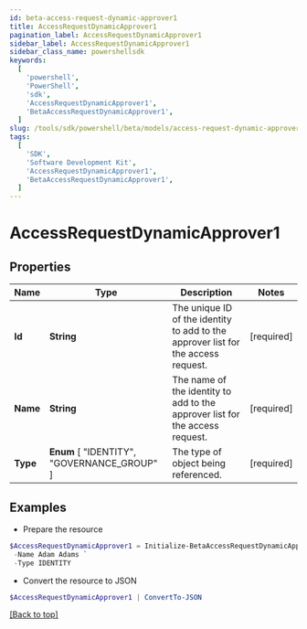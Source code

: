 ```yaml
---
id: beta-access-request-dynamic-approver1
title: AccessRequestDynamicApprover1
pagination_label: AccessRequestDynamicApprover1
sidebar_label: AccessRequestDynamicApprover1
sidebar_class_name: powershellsdk
keywords:
  [
    'powershell',
    'PowerShell',
    'sdk',
    'AccessRequestDynamicApprover1',
    'BetaAccessRequestDynamicApprover1',
  ]
slug: /tools/sdk/powershell/beta/models/access-request-dynamic-approver1
tags:
  [
    'SDK',
    'Software Development Kit',
    'AccessRequestDynamicApprover1',
    'BetaAccessRequestDynamicApprover1',
  ]
---
```


# AccessRequestDynamicApprover1

## Properties

| Name | Type | Description | Notes |
| --- | --- | --- | --- |
| **Id** | **String** | The unique ID of the identity to add to the approver list for the access request. | [required] |
| **Name** | **String** | The name of the identity to add to the approver list for the access request. | [required] |
| **Type** | **Enum** [ "IDENTITY", "GOVERNANCE_GROUP" ] | The type of object being referenced. | [required] |

## Examples

- Prepare the resource

```powershell
$AccessRequestDynamicApprover1 = Initialize-BetaAccessRequestDynamicApprover1  -Id 2c91808b6ef1d43e016efba0ce470906 `
 -Name Adam Adams `
 -Type IDENTITY
```

- Convert the resource to JSON

```powershell
$AccessRequestDynamicApprover1 | ConvertTo-JSON
```

[[Back to top]](#)
